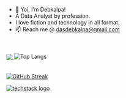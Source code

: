 - 👋 Yoi, I’m Debkalpa!
- A Data Analyst by profession.
- I love fiction and technology in all format.
- 📫 Reach me @ dasdebkalpa@gmail.com

<br><br>
<a href="https://github.com/MartinHeinz/MartinHeinz">
  <img align="center" src="https://github-readme-stats.vercel.app/api/top-langs/?username=Tricky135&hide=java,html,tex&title_color=ffffff&text_color=c9cacc&icon_color=2bbc8a&bg_color=1d1f21&langs_count=3" />
</a>
![Top Langs](https://github-readme-stats.vercel.app/api/top-langs/?username=Tricky135&layout=compact&count_private=true&theme=tokyonight)
<br>
<br><br>
[![GitHub Streak](https://streak-stats.demolab.com/?user=Tricky135&theme=dark)](https://git.io/streak-stats)

[![techstack logo](https://readme-components.vercel.app/api?component=logo&logo=react)](https://github.com/harish-sethuraman/readme-components)

